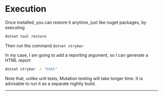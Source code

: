 # Execution

Once installed, you can restore it anytime, just like nuget packages, by executing

```sh
dotnet tool restore
```

Then run the command `dotnet stryker`

In my case, I am going to add a reporting argument, so I can generate a HTML report

```sh
dotnet stryker -r "html"
```

Note that, unlike unit tests, Mutation testing will take longer time. It is advisable to run it as a separate nightly build.

---
